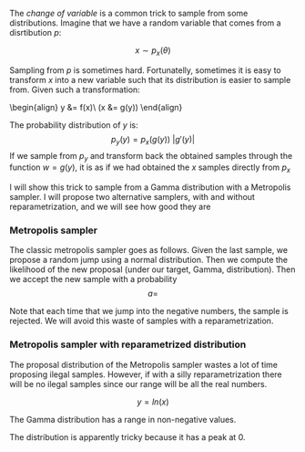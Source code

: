 The *change of variable* is a common trick to sample from some distributions. Imagine that we have a random variable that comes from a disrtibution $p$:

$$
x \sim p_x(\theta)
$$

Sampling from $p$ is sometimes hard. Fortunatelly, sometimes it is easy to transform $x$ into a new variable such that its distribution is easier to sample from. Given such a transformation:

\begin{align}
y &= f(x)\\
(x &= g(y))
\end{align}

The probability distribution of $y$ is:
$$
p_y(y) = p_x(g(y)) ~|g'(y)|
$$
If we sample from $p_y$ and transform back the obtained samples through the function $w=g(y)$, it is as if we had obtained the $x$ samples directly from $p_x$

I will show this trick to sample from a Gamma distribution with a Metropolis sampler.  I will propose two alternative samplers, with and without reparametrization, and we will see how good they are

### Metropolis sampler

The classic metropolis sampler goes as follows. Given the last sample, we propose a random jump using a normal distribution. Then we compute the likelihood of the new proposal (under our target, Gamma, distribution). Then we accept the new sample with a probability
$$
a = 
$$

Note that each time that we jump into the negative numbers, the sample is rejected. We will avoid this waste of samples with a reparametrization.


### Metropolis sampler with reparametrized distribution
The proposal distribution of the Metropolis sampler wastes a lot of time proposing ilegal samples. However, if with a silly reparametrization there will be no ilegal samples since our range will be all the real numbers.

$$
y = ln(x)
$$

The Gamma distribution has a range in non-negative values.


The distribution is apparently tricky because it has a peak at 0.